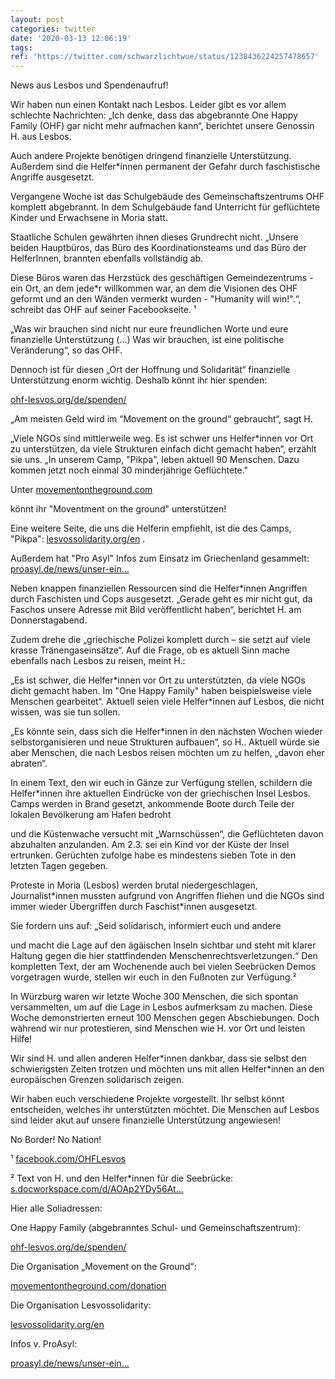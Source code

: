```yaml
---
layout: post
categories: twitter
date: '2020-03-13 12:06:19'
tags: 
ref: 'https://twitter.com/schwarzlichtwue/status/1238436224257478657'
---
```

News aus Lesbos und Spendenaufruf!



Wir haben nun einen Kontakt nach Lesbos. Leider gibt es vor allem schlechte Nachrichten: „Ich denke, dass das abgebrannte One Happy Family (OHF) gar nicht mehr aufmachen kann“, berichtet unsere Genossin H. aus Lesbos.

Auch andere Projekte benötigen dringend finanzielle Unterstützung. Außerdem sind die Helfer\*innen permanent der Gefahr durch faschistische Angriffe ausgesetzt.

Vergangene Woche ist das Schulgebäude des Gemeinschaftszentrums OHF komplett abgebrannt. In dem Schulgebäude fand Unterricht für geflüchtete Kinder und Erwachsene in Moria statt.

Staatliche Schulen gewährten ihnen dieses Grundrecht nicht. „Unsere beiden Hauptbüros, das Büro des Koordinationsteams und das Büro der HelferInnen, brannten ebenfalls vollständig ab.

Diese Büros waren das Herzstück des geschäftigen Gemeindezentrums - ein Ort, an dem jede\*r willkommen war, an dem die Visionen des OHF geformt und an den Wänden vermerkt wurden - "Humanity will win!".“, schreibt das OHF auf seiner Facebookseite. ¹

„Was wir brauchen sind nicht nur eure freundlichen Worte und eure finanzielle Unterstützung (…) Was wir brauchen, ist eine politische Veränderung“, so das OHF.

Dennoch ist für diesen „Ort der Hoffnung und Solidarität“ finanzielle Unterstützung enorm wichtig. Deshalb könnt ihr hier spenden:

[ohf-lesvos.org/de/spenden/](https://ohf-lesvos.org/de/spenden/)



„Am meisten Geld wird im “Movement on the ground“ gebraucht“, sagt H.

„Viele NGOs sind mittlerweile weg. Es ist schwer uns Helfer\*innen vor Ort zu unterstützen, da viele Strukturen einfach dicht gemacht haben“, erzählt sie uns. „In unserem Camp, "Pikpa", leben aktuell 90 Menschen. Dazu kommen jetzt noch einmal 30 minderjährige Geflüchtete."

Unter [movementontheground.com](https://movementontheground.com)

könnt ihr "Moventment on the ground" unterstützen!

Eine weitere Seite, die uns die Helferin empfiehlt, ist die des Camps, "Pikpa": [lesvossolidarity.org/en](https://lesvossolidarity.org/en) .

Außerdem hat "Pro Asyl" Infos zum Einsatz im Griechenland gesammelt: [proasyl.de/news/unser-ein…](https://www.proasyl.de/news/unser-einsatz-in-griechenland-die-menschenrechte-verteidigen/)

Neben knappen finanziellen Ressourcen sind die Helfer\*innen Angriffen durch Faschisten und Cops ausgesetzt. „Gerade geht es mir nicht gut, da Faschos unsere Adresse mit Bild veröffentlicht haben“, berichtet H. am Donnerstagabend.

Zudem drehe die „griechische Polizei komplett durch – sie setzt auf viele krasse Tränengaseinsätze“. Auf die Frage, ob es aktuell Sinn mache ebenfalls nach Lesbos zu reisen, meint H.:

„Es ist schwer, die Helfer\*innen vor Ort zu unterstützten, da viele NGOs dicht gemacht haben. Im "One Happy Family" haben beispielsweise viele Menschen gearbeitet“. Aktuell seien viele Helfer\*innen auf Lesbos, die nicht wissen, was sie tun sollen.

„Es könnte sein, dass sich die Helfer\*innen in den nächsten Wochen wieder selbstorganisieren und neue Strukturen aufbauen“, so H.. Aktuell würde sie aber Menschen, die nach Lesbos reisen möchten um zu helfen, „davon eher abraten“.

In einem Text, den wir euch in Gänze zur Verfügung stellen, schildern die Helfer\*innen ihre aktuellen Eindrücke von der griechischen Insel Lesbos. Camps werden in Brand gesetzt, ankommende Boote durch Teile der lokalen Bevölkerung am Hafen bedroht

und die Küstenwache versucht mit „Warnschüssen“, die Geflüchteten davon abzuhalten anzulanden. Am 2.3. sei ein Kind vor der Küste der Insel ertrunken. Gerüchten zufolge habe es mindestens sieben Tote in den letzten Tagen gegeben.

Proteste in Moria (Lesbos) werden brutal niedergeschlagen, Journalist\*innen mussten aufgrund von Angriffen fliehen und die NGOs sind immer wieder Übergriffen durch Faschist\*innen ausgesetzt.

Sie fordern uns auf: „Seid solidarisch, informiert euch und andere

und macht die Lage auf den ägäischen Inseln sichtbar und steht mit klarer Haltung gegen die hier stattfindenden Menschenrechtsverletzungen.“ Den kompletten Text, der am Wochenende auch bei vielen Seebrücken Demos vorgetragen wurde, stellen wir euch in den Fußnoten zur Verfügung.²

In Würzburg waren wir letzte Woche 300 Menschen, die sich spontan versammelten, um auf die Lage in Lesbos aufmerksam zu machen. Diese Woche demonstrierten erneut 100 Menschen gegen Abschiebungen. Doch während wir nur protestieren, sind Menschen wie H. vor Ort und leisten Hilfe!

Wir sind H. und allen anderen Helfer\*innen dankbar, dass sie selbst den schwierigsten Zeiten trotzen und möchten uns mit allen Helfer\*innen an den europäischen Grenzen solidarisch zeigen.

Wir haben euch verschiedene Projekte vorgestellt. Ihr selbst könnt entscheiden, welches ihr unterstützten möchtet. Die Menschen auf Lesbos sind leider akut auf unsere finanzielle Unterstützung angewiesen!

No Border! No Nation!

¹ [facebook.com/OHFLesvos](https://www.facebook.com/OHFLesvos)

² Text von H. und den Helfer\*innen für die Seebrücke: [s.docworkspace.com/d/AOAp2YDy56At…](https://s.docworkspace.com/d/AOAp2YDy56At487qm5KdFA)

Hier alle Soliadressen:

One Happy Family (abgebranntes Schul- und Gemeinschaftszentrum):

[ohf-lesvos.org/de/spenden/](https://ohf-lesvos.org/de/spenden/)

Die Organisation „Movement on the Ground“:

[movementontheground.com/donation](https://movementontheground.com/donation)

Die Organisation Lesvossolidarity:

[lesvossolidarity.org/en](https://lesvossolidarity.org/en)

Infos v. ProAsyl:

[proasyl.de/news/unser-ein…](https://www.proasyl.de/news/unser-einsatz-in-griechenland-die-menschenrechte-verteidigen/)